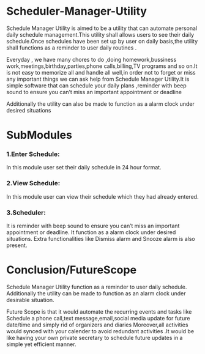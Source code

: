 # Scheduler-Manager-Utility
Schedule Manager Utility is aimed to be a utility that can automate personal daily schedule management.This utility shall allows users to see their daily schedule.Once schedules have been set up by user on daily basis,the utility shall functions as a reminder to user daily routines .

 Everyday , we have many chores to do ,doing homework,bussiness work,meetings,birthday,parties,phone calls,billing,TV programs and so on.It is not easy to memorize all and handle all well,in order not to forget or miss any important things we can ask help from Schedule Manager Utility.It is simple software that can schedule your daily plans ,reminder with beep sound to ensure you can’t miss an important appointment or deadline 

Additionally the utility can also be made to function as a alarm clock under desired situations

# SubModules
### 1.Enter Schedule: 
In this module user set their daily schedule in 24 hour format.


### 2.View Schedule: 
In this module  user can view their schedule which they had already entered.


### 3.Scheduler: 
It is reminder with beep sound to ensure you can’t miss an important appointment or deadline.
It  function as a alarm clock under desired situations.
Extra functionalities like Dismiss alarm and Snooze alarm is also present. 
 
# Conclusion/FutureScope
Schedule Manager Utility function as a reminder to user daily schedule. Additionally the utility can be made to function as an alarm clock under desirable situation.

Future Scope  is that it would automate the recurring events and tasks like Schedule a phone call,text message,email,social media update for future date/time and simply rid of organizers and diaries
Moreover,all activities would synced with your calender to avoid redundant activities .It would be like having your own private secretary to schedule future updates in a simple yet efficient manner.
